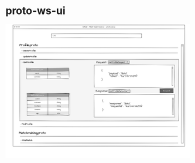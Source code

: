 # proto-ws-ui
![alt text](https://github.com/Meet-Open-Source/proto-ws-ui/blob/main/Wireframe_V_0.0.1.png?raw=true)
